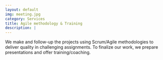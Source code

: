 ```yaml
---
layout: default
img: meeting.jpg
category: Services
title: Agile methodology & Training 
description: |
---
```

We make and follow-up the projects using Scrum/Agile methodologies to deliver quality in challenging assignments. To finalize our work, we prepare presentations and offer training/coaching.
